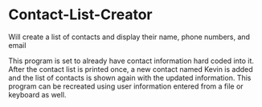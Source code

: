 # Contact-List-Creator
Will create a list of contacts and display their name, phone numbers, and email

This program is set to already have contact information hard coded into it. After the contact list is printed once, a new contact named Kevin is added and the list of contacts is shown again with the updated information. This program can be recreated using user information entered from a file or keyboard as well.

